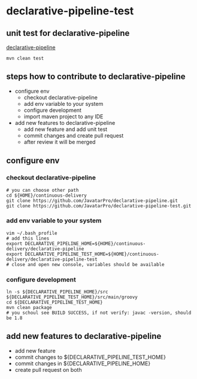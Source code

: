 # declarative-pipeline-test

## unit test for declarative-pipeline

[declarative-pipeline](https://github.com/JavatarPro/declarative-pipeline)

    mvn clean test

## steps how to contribute to declarative-pipeline

- configure env
    - checkout declarative-pipeline
    - add env variable to your system
    - configure development
    - import maven project to any IDE
- add new features to declarative-pipeline
    - add new feature and add unit test
    - commit changes and create pull request
    - after review it will be merged

## configure env

### checkout declarative-pipeline

    # you can choose other path
    cd ${HOME}/continuous-delivery
    git clone https://github.com/JavatarPro/declarative-pipeline.git
    git clone https://github.com/JavatarPro/declarative-pipeline-test.git
    
### add env variable to your system   
    
    vim ~/.bash_profile
    # add this lines
    export DECLARATIVE_PIPELINE_HOME=${HOME}/continuous-delivery/declarative-pipeline
    export DECLARATIVE_PIPELINE_TEST_HOME=${HOME}/continuous-delivery/declarative-pipeline-test
    # close and open new console, variables should be available
    
### configure development

    ln -s ${DECLARATIVE_PIPELINE_HOME}/src  ${DECLARATIVE_PIPELINE_TEST_HOME}/src/main/groovy
    cd ${DECLARATIVE_PIPELINE_TEST_HOME}
    mvn clean package
    # you schoul see BUILD SUCCESS, if not verify: javac -version, should be 1.8
   
## add new features to declarative-pipeline

- add new feature
- commit changes to ${DECLARATIVE_PIPELINE_TEST_HOME}
- commit changes in ${DECLARATIVE_PIPELINE_HOME}
- create pull request on both
